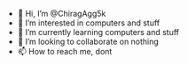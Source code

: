 - 👋 Hi, I’m @ChiragAgg5k
- 👀 I’m interested in computers and stuff
- 🌱 I’m currently learning computers and stuff
- 💞️ I’m looking to collaborate on nothing 
- 📫 How to reach me, dont

<!---
ChiragAgg5k/ChiragAgg5k is a ✨ special ✨ repository because its `README.md` (this file) appears on your GitHub profile.
You can click the Preview link to take a look at your changes.
--->
